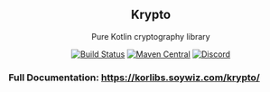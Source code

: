 <h2 align="center">Krypto</h2>

<p align="center">Pure Kotlin cryptography library</p>

<!-- BADGES -->
<p align="center">
	<a href="https://github.com/korlibs/krypto/actions"><img alt="Build Status" src="https://github.com/korlibs/krypto/workflows/CI/badge.svg" /></a>
    <a href="https://search.maven.org/artifact/com.soywiz.korlibs.krypto/krypto"><img alt="Maven Central" src="https://img.shields.io/maven-central/v/com.soywiz.korlibs.krypto/krypto"></a>
	<a href="https://discord.korge.org/"><img alt="Discord" src="https://img.shields.io/discord/728582275884908604?logo=discord" /></a>
</p>
<!-- /BADGES -->

### Full Documentation: <https://korlibs.soywiz.com/krypto/>
